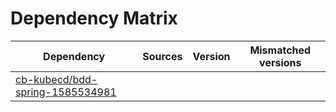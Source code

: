 # Dependency Matrix

Dependency | Sources | Version | Mismatched versions
---------- | ------- | ------- | -------------------
[cb-kubecd/bdd-spring-1585534981](https://github.com/cb-kubecd/bdd-spring-1585534981.git) |  | []() | 
